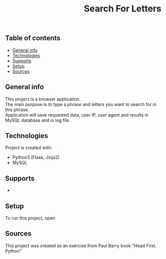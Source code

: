 <h1 align="right">Search For Letters</h1><br>

## Table of contents
* [General info](#general-info)
* [Technologies](#technologies)
* [Supports](#supports)
* [Setup](#setup)
* [Sources](#sources)

## General info
This project is a browser application.  
The main purpose is to type a phrase and letters you want to search for in this phrase.  
Application will save requested data, user IP, user agent and results in MySQL database and in log file.   
	
## Technologies
Project is created with:
* Python3 (Flask, Jinja2)
* MySQL

## Supports
* 

## Setup
To run this project, open 

## Sources
This project was created as an exercise from Paul Barry book "Head First. Python"

